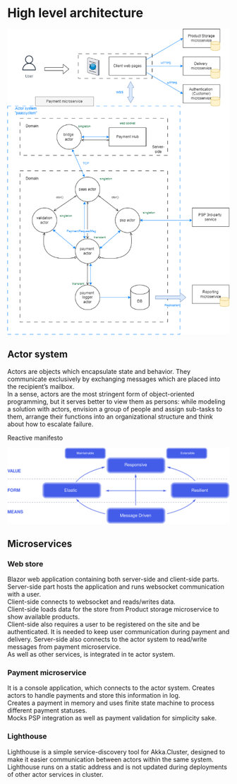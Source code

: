 # High level architecture

![architecture diagram](images/eCom_arch_diagram.png)

## Actor system

Actors are objects which encapsulate state and behavior. They communicate exclusively by exchanging messages which are placed into the recipient’s mailbox.  
In a sense, actors are the most stringent form of object-oriented programming, but it serves better to view them as persons: while modeling a solution with actors, envision a group of people and assign sub-tasks to them, arrange their functions into an organizational structure and think about how to escalate failure.  

Reactive manifesto

![reactive traits](images/reactive-traits.svg)


## Microservices

### Web store

Blazor web application containing both server-side and client-side parts.  
Server-side part hosts the application and runs websocket communication with a user.  
Client-side connects to websocket and reads/writes data.  
Client-side loads data for the store from Product storage microservice to show available products.  
Client-side also requires a user to be registered on the site and be authenticated. It is needed to keep user communication during payment and delivery.
Server-side also connects to the actor system to read/write messages from payment microservice.  
As well as other services, is integrated in te actor system.


### Payment microservice

It is a console application, which connects to the actor system. Creates actors to handle payments and store this information in log.  
Creates a payment in memory and uses finite state machine to process different payment statuses.  
Mocks PSP integration as well as payment validation for simplicity sake.


### Lighthouse

Lighthouse is a simple service-discovery tool for Akka.Cluster, designed to make it easier communication between actors within the same system.  
Lighthouse runs on a static address and is not updated during deployments of other actor services in cluster.
